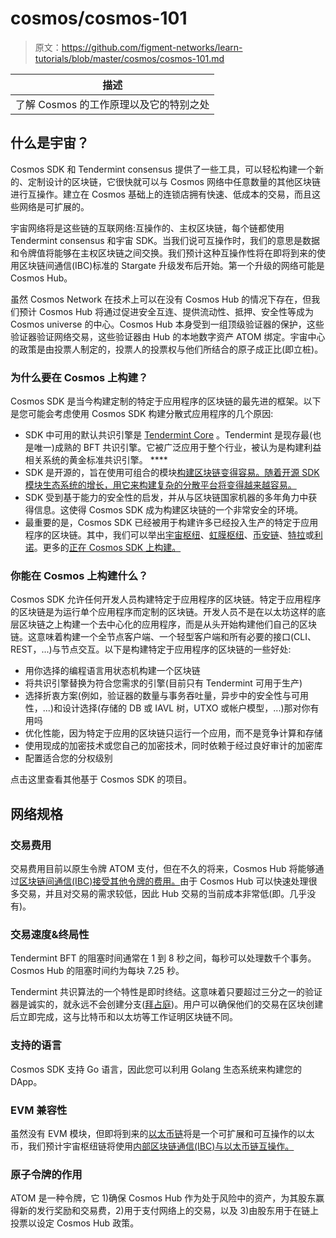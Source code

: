 # cosmos/cosmos-101

> 原文：<https://github.com/figment-networks/learn-tutorials/blob/master/cosmos/cosmos-101.md>

| 描述 |
| --- |
| 了解 Cosmos 的工作原理以及它的特别之处 |

## 什么是宇宙？

Cosmos SDK 和 Tendermint consensus 提供了一些工具，可以轻松构建一个新的、定制设计的区块链，它很快就可以与 Cosmos 网络中任意数量的其他区块链进行互操作。建立在 Cosmos 基础上的连锁店拥有快速、低成本的交易，而且这些网络是可扩展的。

宇宙网络将是这些链的互联网络:互操作的、主权区块链，每个链都使用 Tendermint consensus 和宇宙 SDK。当我们说可互操作时，我们的意思是数据和令牌值将能够在主权区块链之间交换。我们预计这种互操作性将在即将到来的使用区块链间通信(IBC)标准的 Stargate 升级发布后开始。第一个升级的网络可能是 Cosmos Hub。

虽然 Cosmos Network 在技术上可以在没有 Cosmos Hub 的情况下存在，但我们预计 Cosmos Hub 将通过促进安全互连、提供流动性、抵押、安全性等成为 Cosmos universe 的中心。Cosmos Hub 本身受到一组顶级验证器的保护，这些验证器验证网络交易，这些验证器由 Hub 的本地数字资产 ATOM 绑定。宇宙中心的政策是由投票人制定的，投票人的投票权与他们所结合的原子成正比(即立桩)。

### 为什么要在 Cosmos 上构建？

Cosmos SDK 是当今构建定制的特定于应用程序的区块链的最先进的框架。以下是您可能会考虑使用 Cosmos SDK 构建分散式应用程序的几个原因:

*   SDK 中可用的默认共识引擎是 [Tendermint Core](https://github.com/tendermint/tendermint) 。Tendermint 是现存最(也是唯一)成熟的 BFT 共识引擎。它被广泛应用于整个行业，被认为是构建利益相关系统的黄金标准共识引擎。 ****
*   SDK 是开源的，旨在使用可组合的模块[构建区块链变得容易。随着开源 SDK 模块生态系统的增长，用它来构建复杂的分散平台将变得越来越容易。](https://docs.cosmos.network/v0.39/x/)
*   SDK 受到基于能力的安全性的启发，并从与区块链国家机器的多年角力中获得信息。这使得 Cosmos SDK 成为构建区块链的一个非常安全的环境。
*   最重要的是，Cosmos SDK 已经被用于构建许多已经投入生产的特定于应用程序的区块链。其中，我们可以举出[宇宙枢纽](https://hub.cosmos.network/)、[虹膜枢纽](https://irisnet.org/)、[币安链](https://docs.binance.org/)、[特拉](https://terra.money/)或[利诺](https://lino.network/)。更多的[正在 Cosmos SDK 上构建。](https://cosmos.network/ecosystem)

### 你能在 Cosmos 上构建什么？

Cosmos SDK 允许任何开发人员构建特定于应用程序的区块链。特定于应用程序的区块链是为运行单个应用程序而定制的区块链。开发人员不是在以太坊这样的底层区块链之上构建一个去中心化的应用程序，而是从头开始构建他们自己的区块链。这意味着构建一个全节点客户端、一个轻型客户端和所有必要的接口(CLI、REST，...)与节点交互。以下是构建特定于应用程序的区块链的一些好处:

*   用你选择的编程语言用状态机构建一个区块链
*   将共识引擎替换为符合您需求的引擎(目前只有 Tendermint 可用于生产)
*   选择折衷方案(例如，验证器的数量与事务吞吐量，异步中的安全性与可用性，...)和设计选择(存储的 DB 或 IAVL 树，UTXO 或帐户模型，...)那对你有用吗
*   优化性能，因为特定于应用的区块链只运行一个应用，而不是竞争计算和存储
*   使用现成的加密技术或您自己的加密技术，同时依赖于经过良好审计的加密库
*   配置适合您的分权级别

点击这里查看其他基于 Cosmos SDK 的项目。

## **网络规格**

### **交易费用**

交易费用目前以原生令牌 ATOM 支付，但在不久的将来，Cosmos Hub 将能够通过[区块链间通信(IBC)接受其他令牌的费用。](https://figment.io/resources/inter-blockchain-communication-ibc-is-coming-to-cosmos/)由于 Cosmos Hub 可以快速处理很多交易，并且对交易的需求较低，因此 Hub 交易的当前成本非常低(即。几乎没有)。

### **交易速度&终局性**

Tendermint BFT 的阻塞时间通常在 1 到 8 秒之间，每秒可以处理数千个事务。Cosmos Hub 的阻塞时间约为每块 7.25 秒。

Tendermint 共识算法的一个特性是即时终结。这意味着只要超过三分之一的验证器是诚实的，就永远不会创建分支([拜占庭](https://en.wikipedia.org/wiki/Byzantine_fault))。用户可以确保他们的交易在区块创建后立即完成，这与比特币和以太坊等工作证明区块链不同。

### **支持的语言**

Cosmos SDK 支持 Go 语言，因此您可以利用 Golang 生态系统来构建您的 DApp。

### **EVM 兼容性**

虽然没有 EVM 模块，但即将到来的[以太币链](https://ethermint.zone/)将是一个可扩展和可互操作的以太币，我们预计宇宙枢纽链将使用[内部区块链通信(IBC)与以太币链互操作。](https://figment.io/resources/inter-blockchain-communication-ibc-is-coming-to-cosmos/)

### **原子令牌的作用**

ATOM 是一种令牌，它 1)确保 Cosmos Hub 作为处于风险中的资产，为其股东赢得新的发行奖励和交易费，2)用于支付网络上的交易，以及 3)由股东用于在链上投票以设定 Cosmos Hub 政策。